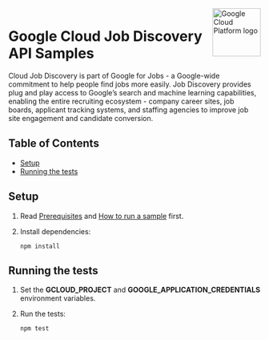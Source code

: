 <img src="https://avatars2.githubusercontent.com/u/2810941?v=3&s=96" alt="Google Cloud Platform logo" title="Google Cloud Platform" align="right" height="96" width="96"/>

# Google Cloud Job Discovery API Samples

Cloud Job Discovery is part of Google for Jobs - a Google-wide commitment to help
people find jobs more easily. Job Discovery provides plug and play access to 
Google’s search and machine learning capabilities, enabling the entire recruiting
ecosystem - company career sites, job boards, applicant tracking systems, and
staffing agencies to improve job site engagement and candidate conversion.

## Table of Contents

* [Setup](#setup)
* [Running the tests](#running-the-tests)

## Setup

1.  Read [Prerequisites][prereq] and [How to run a sample][run] first.
1.  Install dependencies:

        npm install

[prereq]: ../README.md#prerequisites
[run]: ../README.md#how-to-run-a-sample

## Running the tests

1.  Set the **GCLOUD_PROJECT** and **GOOGLE_APPLICATION_CREDENTIALS** environment variables.

1.  Run the tests:

        npm test